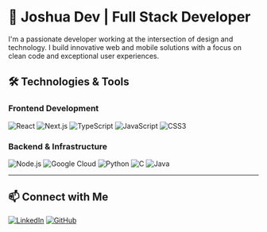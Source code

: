 # 🚀 Joshua Dev | Full Stack Developer

I'm a passionate developer working at the intersection of design and technology. I build innovative web and mobile solutions with a focus on clean code and exceptional user experiences.

## 🛠️ Technologies & Tools

### Frontend Development
![React](https://img.shields.io/badge/-React-61DAFB?logo=react&logoColor=white&style=flat)
![Next.js](https://img.shields.io/badge/-Next.js-000000?logo=next.js&logoColor=white&style=flat)
![TypeScript](https://img.shields.io/badge/-TypeScript-3178C6?logo=typescript&logoColor=white&style=flat)
![JavaScript](https://img.shields.io/badge/-JavaScript-F7DF1E?logo=javascript&logoColor=black&style=flat)
![CSS3](https://img.shields.io/badge/-CSS3-1572B6?logo=css3&logoColor=white&style=flat)

### Backend & Infrastructure
![Node.js](https://img.shields.io/badge/-Node.js-339933?logo=node.js&logoColor=white&style=flat)
![Google Cloud](https://img.shields.io/badge/-Google_Cloud-4285F4?logo=google-cloud&logoColor=white&style=flat)
![Python](https://img.shields.io/badge/-Python-3776AB?logo=python&logoColor=white&style=flat)
![C](https://img.shields.io/badge/-C-A8B9CC?logo=c&logoColor=white&style=flat)
![Java](https://img.shields.io/badge/-Java-007396?logo=java&logoColor=white&style=flat)

---

## 📫 Connect with Me
[![LinkedIn](https://img.shields.io/badge/-LinkedIn-blue?logo=linkedin&style=flat)](https://www.linkedin.com/in/zenith-joshua-7178a623a/)
[![GitHub](https://img.shields.io/badge/-GitHub-181717?logo=github&style=flat)](https://github.com/Jos-Zenith)
